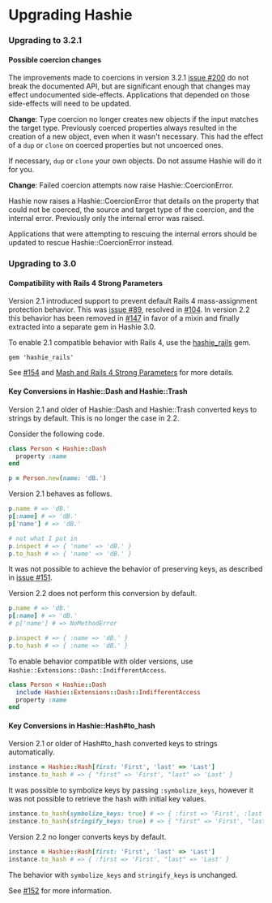Upgrading Hashie
================

### Upgrading to 3.2.1

#### Possible coercion changes

The improvements made to coercions in version 3.2.1 [issue #200](https://github.com/intridea/hashie/pull/200) do not break the documented API, but are significant enough that changes may effect undocumented side-effects. Applications that depended on those side-effects will need to be updated.

**Change**: Type coercion no longer creates new objects if the input matches the target type. Previously coerced properties always resulted in the creation of a new object, even when it wasn't necessary. This had the effect of a `dup` or `clone` on coerced properties but not uncoerced ones.

If necessary, `dup` or `clone` your own objects. Do not assume Hashie will do it for you.

**Change**: Failed coercion attempts now raise Hashie::CoercionError.

Hashie now raises a Hashie::CoercionError that details on the property that could not be coerced, the source and target type of the coercion, and the internal error. Previously only the internal error was raised.

Applications that were attempting to rescuing the internal errors should be updated to rescue Hashie::CoercionError instead.

### Upgrading to 3.0

#### Compatibility with Rails 4 Strong Parameters

Version 2.1 introduced support to prevent default Rails 4 mass-assignment protection behavior. This was [issue #89](https://github.com/intridea/hashie/issues/89), resolved in [#104](https://github.com/intridea/hashie/pull/104). In version 2.2 this behavior has been removed in [#147](https://github.com/intridea/hashie/pull/147) in favor of a mixin and finally extracted into a separate gem in Hashie 3.0.

To enable 2.1 compatible behavior with Rails 4, use the [hashie_rails](http://rubygems.org/gems/hashie_rails) gem.

```
gem 'hashie_rails'
```

See [#154](https://github.com/intridea/hashie/pull/154) and [Mash and Rails 4 Strong Parameters](README.md#mash-and-rails-4-strong-parameters) for more details.

#### Key Conversions in Hashie::Dash and Hashie::Trash

Version 2.1 and older of Hashie::Dash and Hashie::Trash converted keys to strings by default. This is no longer the case in 2.2.

Consider the following code.

```ruby
class Person < Hashie::Dash
  property :name
end

p = Person.new(name: 'dB.')
```

Version 2.1 behaves as follows.

```ruby
p.name # => 'dB.'
p[:name] # => 'dB.'
p['name'] # => 'dB.'

# not what I put in
p.inspect # => { 'name' => 'dB.' }
p.to_hash # => { 'name' => 'dB.' }
```

It was not possible to achieve the behavior of preserving keys, as described in [issue #151](https://github.com/intridea/hashie/issues/151).

Version 2.2 does not perform this conversion by default.

```ruby
p.name # => 'dB.'
p[:name] # => 'dB.'
# p['name'] # => NoMethodError

p.inspect # => { :name => 'dB.' }
p.to_hash # => { :name => 'dB.' }
```

To enable behavior compatible with older versions, use `Hashie::Extensions::Dash::IndifferentAccess`.

```ruby
class Person < Hashie::Dash
  include Hashie::Extensions::Dash::IndifferentAccess
  property :name
end
```

#### Key Conversions in Hashie::Hash#to_hash

Version 2.1 or older of Hash#to_hash converted keys to strings automatically.

```ruby
instance = Hashie::Hash[first: 'First', 'last' => 'Last']
instance.to_hash # => { "first" => 'First', "last" => 'Last' }
```

It was possible to symbolize keys by passing `:symbolize_keys`, however it was not possible to retrieve the hash with initial key values.

```ruby
instance.to_hash(symbolize_keys: true) # => { :first => 'First', :last => 'Last' }
instance.to_hash(stringify_keys: true) # => { "first" => 'First', "last" => 'Last' }
```

Version 2.2 no longer converts keys by default.

```ruby
instance = Hashie::Hash[first: 'First', 'last' => 'Last']
instance.to_hash # => { :first => 'First', "last" => 'Last' }
```

The behavior with `symbolize_keys` and `stringify_keys` is unchanged.

See [#152](https://github.com/intridea/hashie/pull/152) for more information.


